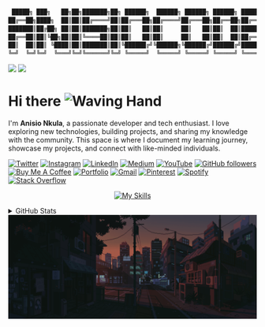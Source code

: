 ```bash

 █████╗ ███╗   ██╗██╗███████╗██╗ ██████╗  ██████╗ ██████╗ ██████╗ ███████╗
██╔══██╗████╗  ██║██║██╔════╝██║██╔═══██╗██╔════╝██╔═══██╗██╔══██╗██╔════╝
███████║██╔██╗ ██║██║███████╗██║██║   ██║██║     ██║   ██║██║  ██║█████╗
██╔══██║██║╚██╗██║██║╚════██║██║██║   ██║██║     ██║   ██║██║  ██║██╔══╝
██║  ██║██║ ╚████║██║███████║██║╚██████╔╝╚██████╗╚██████╔╝██████╔╝███████╗
╚═╝  ╚═╝╚═╝  ╚═══╝╚═╝╚══════╝╚═╝ ╚═════╝  ╚═════╝ ╚═════╝ ╚═════╝ ╚══════╝

```
<!-- Reset count here: https://yhype.me/ghpvc -->
![](https://komarev.com/ghpvc/?username=anisiocode&style=flat&color=blueviolet&abbreviated=true&label=%20+👀+%20)
![](https://hit.yhype.me/github/profile?account_id=217514532&style=flat)

# Hi there <img src="https://media.giphy.com/media/hvRJCLFzcasrR4ia7z/giphy.gif" width="30" alt="Waving Hand"/>

I'm **Anisio Nkula**, a passionate developer and tech enthusiast. I love exploring new technologies, building projects, and sharing my knowledge with the community. This space is where I document my learning journey, showcase my projects, and connect with like-minded individuals.

[![Twitter](https://img.shields.io/badge/Twitter-000000?&logo=x&logoColor=white)](https://www.x.com/anisiocode) [![Instagram](https://img.shields.io/badge/Instagram-%23E4405F.svg?logo=Instagram&logoColor=white)](https://instagram.com/anisiocode) [![LinkedIn](https://custom-icon-badges.demolab.com/badge/LinkedIn-0A66C2?logo=linkedin-white&logoColor=fff)](https://www.linkedin.com/in/anisiocode/) [![Medium](https://img.shields.io/badge/Medium-12100E?logo=medium&logoColor=white)](https://medium.com/@anisiocode) [![YouTube](https://img.shields.io/badge/YouTube-%23FF0000.svg?logo=YouTube&logoColor=white)](https://www.youtube.com/watch?v=U14GpQ5K03g&t=952s) [![GitHub followers](https://img.shields.io/github/followers/anisiocode?label=Follow&style=social)](https://github.com/anisiocode) [![Buy Me A Coffee](https://img.shields.io/badge/Buy%20Me%20A%20Coffee-FFDD00.svg?logo=buy-me-a-coffee&logoColor=black)](https://www.buymeacoffee.com/anisiocode) [![Portfolio](https://img.shields.io/badge/Portfolio-000?&logo=vercel&logoColor=white)](https://anisionkula.vercel.app) [![Gmail](https://img.shields.io/badge/Gmail-EA4335.svg?logo=Gmail&logoColor=white)](mailto:anisiocode@gmail.com) [![Pinterest](https://img.shields.io/badge/Pinterest-%23E60023.svg?logo=Pinterest&logoColor=white)](https://www.pinterest.com/anisiocode/) [![Spotify](https://img.shields.io/badge/Spotify-1ED760?logo=spotify&logoColor=white)](#) [![Stack Overflow](https://img.shields.io/badge/-Stack%20Overflow-FE7A16?logo=stack-overflow&logoColor=white)](https://stackoverflow.com/users/31339192/anisiocode)

<div align="center">

[![My Skills](https://skillicons.dev/icons?i=js,ts,react,next,nodejs,express,mongo,docker,kubernetes,git,github,vscode,linux,tailwind,firebase,aws,heroku,netlify,vercel,python,cpp,cs,go,rust,figma,xd,blender,unity,supabase,prisma,graphql,apollo,threejs,cypress,postman,notion,obsidian,markdown,latex,bash,powershell,ansible,terraform,jenkins,bun,npm&perline=13)](https://skillicons.dev)

</div>

<details>
<summary>GitHub Stats</summary>
<div align="center">

[![](https://github-profile-trophy.vercel.app/?username=anisiocode&theme=radical&no-frame=false&margin-w=5)]()
<img src="https://github-readme-stats.vercel.app/api?username=anisiocode&count_private=true&show_icons=true&theme=transparent&rank_icon=percentile&border_radius=5&hide_border=true" alt="Anisio's GitHub stats" width="360"/>
[![GitHub Streak](https://streak-stats.demolab.com?user=anisiocode&theme=transparent&hide_border=true&date_format=M%20j%5B%2C%20Y%5D)](https://git.io/streak-stats)
<img src="https://github-readme-stats.vercel.app/api/top-langs/?username=anisiocode&theme=transparent&hide_border=true&include_all_commits=false&count_private=false&layout=compact" alt="Anisio's Top Languages"/>
[![](http://github-profile-summary-cards.vercel.app/api/cards/repos-per-language?username=anisiocode&theme=transparent)]()
[![](http://github-profile-summary-cards.vercel.app/api/cards/most-commit-language?username=anisiocode&theme=transparent)]()
[![](http://github-profile-summary-cards.vercel.app/api/cards/productive-time?username=anisiocode&theme=transparent&utcOffset=8)]()

[![](http://github-profile-summary-cards.vercel.app/api/cards/profile-details?username=anisiocode&theme=transparent)]()
[![activity graph](https://github-readme-activity-graph.vercel.app/graph?username=anisiocode&theme=cobalt&line=40c463&point=fff7e0&area=true&hide_border=true)]()


</div>
</details>

<div align="center">

<img src="./public/end_day.gif"  alt="At the end of the day"/>

</div>
